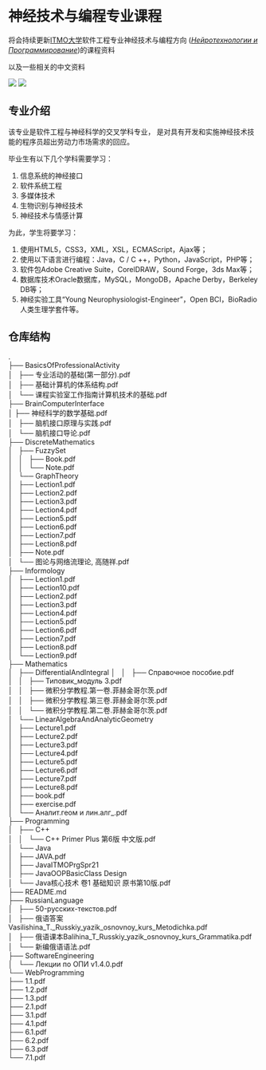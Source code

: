 # 神经技术与编程专业课程
将会持续更新[ITMO大学](https://cn.itmo.ru/cn/)软件工程专业神经技术与编程方向 (*[Нейротехнологии и Программирование](https://abit.itmo.ru/program/14552/#passport)*)的课程资料

以及一些相关的中文资料

![](https://img.shields.io/badge/wechat-Spbgzh-green)      	![](https://img.shields.io/badge/mail-spbgzh%40niuitmo.ru-blue)

## 专业介绍
该专业是软件工程与神经科学的交叉学科专业，
是对具有开发和实施神经技术技能的程序员超出劳动力市场需求的回应。

毕业生有以下几个学科需要学习：

 1. 信息系统的神经接口
 2. 软件系统工程
 3. 多媒体技术
 4. 生物识别与神经技术
 5. 神经技术与情感计算

为此，学生将要学习：
 1. 使用HTML5，CSS3，XML，XSL，ECMAScript，Ajax等；
 2. 使用以下语言进行编程：Java，C / C ++，Python，JavaScript，PHP等；
 3. 软件包Adobe Creative Suite，CorelDRAW，Sound Forge，3ds Max等；
 4. 数据库技术Oracle数据库，MySQL，MongoDB，Apache Derby，Berkeley DB等；
 5. 神经实验工具“Young Neurophysiologist-Engineer”，Open BCI，BioRadio人类生理学套件等。

## 仓库结构
.  
├── BasicsOfProfessionalActivity  
│   ├── 专业活动的基础(第一部分).pdf  
│   ├── 基础计算机的体系结构.pdf  
│   └── 课程实验室工作指南计算机技术的基础.pdf  
├── BrainComputerInterface  
│   ├── 神经科学的数学基础.pdf    
│   ├── 脑机接口原理与实践.pdf  
│   └── 脑机接口导论.pdf  
├── DiscreteMathematics  
│   ├── FuzzySet  
│   │   ├── Book.pdf  
│   │   └── Note.pdf  
│   └── GraphTheory  
│       ├── Lection1.pdf  
│       ├── Lection2.pdf  
│       ├── Lection3.pdf  
│       ├── Lection4.pdf  
│       ├── Lection5.pdf  
│       ├── Lection6.pdf  
│       ├── Lection7.pdf  
│       ├── Lection8.pdf  
│       ├── Note.pdf  
│       └── 图论与网络流理论, 高随祥.pdf  
├── Informology  
│   ├── Lection1.pdf  
│   ├── Lection10.pdf  
│   ├── Lection2.pdf  
│   ├── Lection3.pdf  
│   ├── Lection4.pdf  
│   ├── Lection5.pdf  
│   ├── Lection6.pdf  
│   ├── Lection7.pdf  
│   ├── Lection8.pdf  
│   └── Lection9.pdf  
├── Mathematics  
│   ├── DifferentialAndIntegral 
│   │   ├── Справочное пособие.pdf  
│   │   ├── Типовик_модуль 3.pdf  
│   │   ├── 微积分学教程.第一卷.菲赫金哥尔茨.pdf  
│   │   ├── 微积分学教程.第三卷.菲赫金哥尔茨.pdf  
│   │   └── 微积分学教程.第二卷.菲赫金哥尔茨.pdf  
│   └── LinearAlgebraAndAnalyticGeometry  
│       ├── Lecture1.pdf  
│       ├── Lecture2.pdf  
│       ├── Lecture3.pdf  
│       ├── Lecture4.pdf  
│       ├── Lecture5.pdf  
│       ├── Lecture6.pdf  
│       ├── Lecture7.pdf  
│       ├── Lecture8.pdf  
│       ├── book.pdf  
│       ├── exercise.pdf  
│       └── Аналит.геом и лин.алг_.pdf  
├── Programming  
│   ├── C++  
│   │   └── C++ Primer Plus 第6版 中文版.pdf  
│   └── Java  
│       ├── JAVA.pdf  
│       ├── JavaITMOPrgSpr21  
│       ├── JavaOOPBasicClass Design  
│       └── Java核心技术  卷1  基础知识  原书第10版.pdf  
├── README.md  
├── RussianLanguage  
│   ├── 50-русских-текстов.pdf  
│   ├── 俄语答案Vasilishina_T._Russkiy_yazik_osnovnoy_kurs_Metodichka.pdf  
│   ├── 俄语课本Balihina_T_Russkiy_yazik_osnovnoy_kurs_Grammatika.pdf  
│   └── 新编俄语语法.pdf  
├── SoftwareEngineering  
│   └── Лекции по ОПИ v1.4.0.pdf  
└── WebProgramming  
    ├── 1.1.pdf  
    ├── 1.2.pdf  
    ├── 1.3.pdf  
    ├── 2.1.pdf  
    ├── 3.1.pdf  
    ├── 4.1.pdf  
    ├── 6.1.pdf  
    ├── 6.2.pdf  
    ├── 6.3.pdf  
    └── 7.1.pdf  



